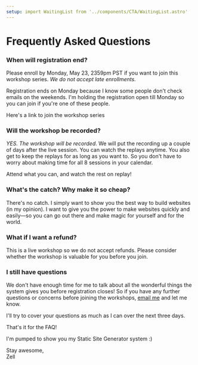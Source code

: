```yaml
---
setup: import WaitingList from '../components/CTA/WaitingList.astro'
---
```


# Frequently Asked Questions

### When will registration end?

Please enroll by Monday, May 23, 2359pm PST if you want to join this workshop series. _We do not accept late enrollments._

Registration ends on Monday because I know some people don't check emails on the weekends. I'm holding the registration open till Monday so you can join if you're one of these people.

Here's a link to join the workshop series

### Will the workshop be recorded?

_YES. The workshop will be recorded_. We will put the recording up a couple of days after the live session. You can watch the replays anytime. You also get to keep the replays for as long as you want to. So you don't have to worry about making time for all 8 sessions in your calendar.

Attend what you can, and watch the rest on replay!

### What's the catch? Why make it so cheap?

There's no catch. I simply want to show you the best way to build websites (in my opinion). I want to give you the power to make websites quickly and easily—so you can go out there and make magic for yourself and for the world.

### What if I want a refund?

This is a live workshop so we do not accept refunds. Please consider whether the workshop is valuable for you before you join.

### I still have questions

We don't have enough time for me to talk about all the wonderful things the system gives you before registration closes! So if you have any further questions or concerns before joining the workshops, [email me](https://zellwk.com/contact) and let me know.

I'll try to cover your questions as much as I can over the next three days.

That's it for the FAQ!

I'm pumped to show you my Static Site Generator system :)

<WaitingList />

<!-- By the way, I don't think you'll be able to find another workshop that gives you so much explosive possibility and power at such a low price point. **This is my gift to you.**

I hope you take it.

Can’t wait to see you.

If you have any questions, feel free to [reach out](https://zellwk.com/contact). I'll try to answer every question you have. -->

<p>Stay awesome, <br>Zell</p>
